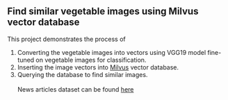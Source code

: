 ## Find similar vegetable images using Milvus vector database

This project demonstrates the process of
1. Converting the vegetable images into vectors using VGG19 model fine-tuned on vegetable images for classification.
2. Inserting the image vectors into <a href="https://milvus.io/">Milvus</a> vector database.<br>
3. Querying the database to find similar images.<br><br> 
News articles dataset can be found <a href="https://www.kaggle.com/datasets/misrakahmed/vegetable-image-dataset">here</a>
